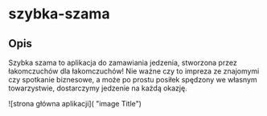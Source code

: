 # szybka-szama

## Opis
Szybka szama to aplikacja do zamawiania jedzenia, stworzona przez łakomczuchów dla łakomczuchów!
Nie ważne czy to impreza ze znajomymi czy spotkanie biznesowe, a może po prostu  posiłek spędzony we własnym towarzystwie, dostarczymy jedzenie na każdą okazję.

![strona główna aplikacji]( "image Title")
